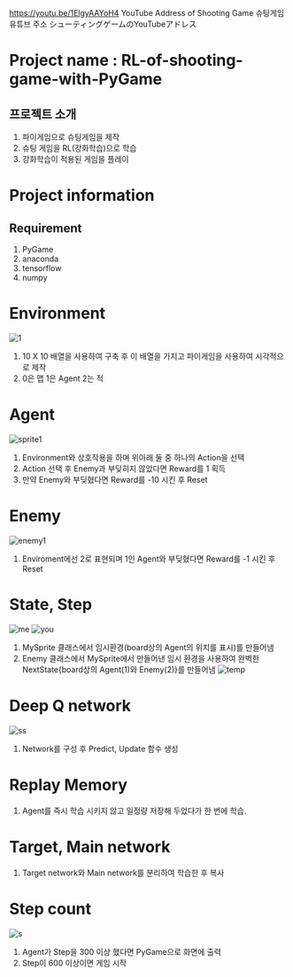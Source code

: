https://youtu.be/1ElgyAAYoH4 
YouTube Address of Shooting Game   슈팅게임 유튜브 주소   シューティングゲームのYouTubeアドレス

Project name : RL-of-shooting-game-with-PyGame
=============
## 프로젝트 소개
1. 파이게임으로 슈팅게임을 제작
2. 슈팅 게임을 RL(강화학습)으로 학습
3. 강화학습이 적용된 게임을 플레이

# Project information
## Requirement
1. PyGame
2. anaconda
3. tensorflow
4. numpy

# Environment
![1](https://user-images.githubusercontent.com/55978194/84865962-0b652000-b0b4-11ea-94d9-1e5f6f18d941.png)
1. 10 X 10 배열을 사용하여 구축 후 이 배열을 가지고 파이게임을 사용하여 시각적으로 제작
2. 0은 맵 1은 Agent 2는 적

# Agent
![sprite1](https://user-images.githubusercontent.com/55978194/84870916-dc05e180-b0ba-11ea-8329-0762be789882.png)
1. Environment와 상호작용을 하며 위아래 둘 중 하나의 Action을 선택
2. Action 선택 후 Enemy과 부딪히지 않았다면 Reward를 1 획득
3. 만약 Enemy와 부딪혔다면 Reward를 -10 시킨 후 Reset

# Enemy 
![enemy1](https://user-images.githubusercontent.com/55978194/84871944-26d42900-b0bc-11ea-9339-ce9ddcd60064.png)
1. Enviroment에선 2로 표현되며 1인 Agent와 부딪혔다면 Reward를 -1 시킨 후 Reset

# State, Step
![me](https://user-images.githubusercontent.com/55978194/84872705-3011c580-b0bd-11ea-8f35-6fe8cbefac4c.png) ![you](https://user-images.githubusercontent.com/55978194/84873052-9bf42e00-b0bd-11ea-8ce1-c7dca765a945.png)
1. MySprite 클래스에서 임시환경(board상의 Agent의 위치를 표시)를 만들어냄
2. Enemy 클래스에서 MySprite에서 만들어낸 임시 환경을 사용하여 완벽한 NextState{board상의 Agent(1)와 Enemy(2)}를 만들어냄
![temp](https://user-images.githubusercontent.com/55978194/84873200-dc53ac00-b0bd-11ea-98bf-feed537a8dcb.png)

# Deep Q network
![ss](https://user-images.githubusercontent.com/55978194/84881793-50e01800-b0c9-11ea-9d72-e6ba3aa60383.png)
1. Network를 구성 후 Predict, Update 함수 생성

# Replay Memory
1. Agent를 즉시 학습 시키지 않고 일정량 저장해 두었다가 한 번에 학습.

# Target, Main network
1. Target network와 Main network를 분리하여 학습한 후 복사

# Step count
![s](https://user-images.githubusercontent.com/55978194/84881456-d7482a00-b0c8-11ea-8d77-62337c35ff88.png)
1. Agent가 Step을 300 이상 했다면 PyGame으로 화면에 출력 
2. Step이 600 이상이면 게임 시작

